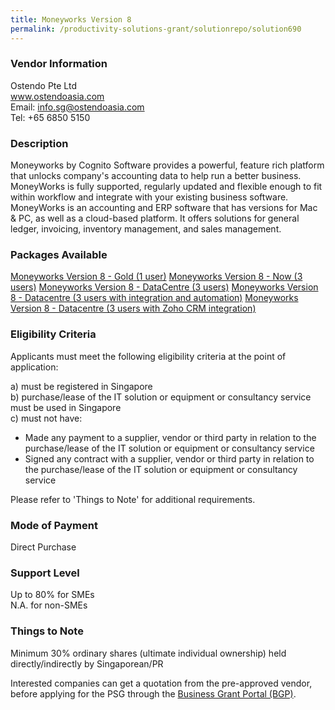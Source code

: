 ```yaml
---
title: Moneyworks Version 8 
permalink: /productivity-solutions-grant/solutionrepo/solution690
---
```


### Vendor Information
Ostendo Pte Ltd<br>www.ostendoasia.com<br>Email: info.sg@ostendoasia.com<br>Tel: +65 6850 5150

### Description

Moneyworks by Cognito Software provides a powerful, feature rich platform that unlocks company's accounting data to help run a better business. MoneyWorks is fully supported, regularly updated and flexible enough to fit within workflow and integrate with your existing business software. MoneyWorks is an accounting and ERP software that has versions for Mac & PC, as well as a cloud-based platform. It offers solutions for general ledger, invoicing, inventory management, and sales management.

### Packages Available

<a href='https://www.gobusiness.gov.sg/images/psg/Desensitised_Ostendo_Annex3_CR_wef_5_Oct_2020_Part_1.pdf' target='_blank'>Moneyworks Version 8 - Gold (1 user)</a>
<a href='https://www.gobusiness.gov.sg/images/psg/Desensitised_Ostendo_Annex3_CR_wef_5_Oct_2020_Part_2.pdf' target='_blank'>Moneyworks Version 8 - Now (3 users)</a>
<a href='https://www.gobusiness.gov.sg/images/psg/Desensitised_Ostendo_Annex3_CR_wef_5_Oct_2020_Part_3.pdf' target='_blank'>Moneyworks Version 8 - DataCentre (3 users)</a>
<a href='https://www.gobusiness.gov.sg/images/psg/Desensitised_Ostendo_Annex3_CR_wef_5_Oct_2020_Part_4.pdf' target='_blank'>Moneyworks Version 8 - Datacentre (3 users with integration and automation)</a>
<a href='https://www.gobusiness.gov.sg/images/psg/Desensitised_Ostendo_Annex3_CR_wef_5_Oct_2020_Part_5.pdf' target='_blank'>Moneyworks Version 8 - Datacentre (3 users with Zoho CRM integration)</a>

### Eligibility Criteria

Applicants must meet the following eligibility criteria at the point of application:

a) must be registered in Singapore <br>
b) purchase/lease of the IT solution or equipment or consultancy service must be used in Singapore <br>
c) must not have:
- Made any payment to a supplier, vendor or third party in relation to the purchase/lease of the IT solution or equipment or consultancy service
- Signed any contract with a supplier, vendor or third party in relation to the purchase/lease of the IT solution or equipment or consultancy service

Please refer to 'Things to Note' for additional requirements.

### Mode of Payment
Direct Purchase

### Support Level
Up to 80% for SMEs <br>
N.A. for non-SMEs

### Things to Note
Minimum 30% ordinary shares (ultimate individual ownership) held directly/indirectly by Singaporean/PR

Interested companies can get a quotation from the pre-approved vendor, before applying for the PSG through the <a target='_blank' href='https://www.businessgrants.gov.sg/'>Business Grant Portal (BGP)</a>.
